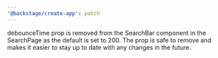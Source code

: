 ```yaml
---
'@backstage/create-app': patch
---
```


debounceTime prop is removed from the SearchBar component in the SearchPage as the default is set to 200. The prop is safe to remove and makes it easier to stay up to date with any changes in the future.
